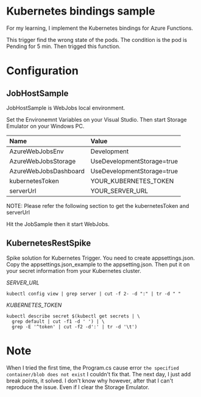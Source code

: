 # Kubernetes bindings sample 

For my learning, I implement the Kubernetes bindings for Azure Functions. 

This trigger find the wrong state of the pods. The condition is the pod is Pending for 5 min.
Then trigged this function.  

# Configuration

## JobHostSample

JobHostSample is WebJobs local environment.

Set the Environemnt Variables on your Visual Studio. Then start Storage Emulator on your Windows PC. 

| Name | Value |
|:-----|:------|
|AzureWebJobsEnv|Development|
|AzureWebJobsStorage|UseDevelopmentStorage=true
|AzureWebJobsDashboard|UseDevelopmentStorage=true|
|kubernetesToken| YOUR_KUBERNETES_TOKEN |
|serverUrl| YOUR_SERVER_URL |

NOTE: Please refer the following section to get the kubernetesToken and serverUrl

Hit the JobSample then it start WebJobs. 

## KubernetesRestSpike

Spike solution for Kubernetes Trigger. You need to create appsettings.json. Copy the appsettings.json_example to the appsetting.json. Then put it on your secret information from your Kubernetes cluster.

_SERVER_URL_

```
kubectl config view | grep server | cut -f 2- -d ":" | tr -d " "
```

_KUBERNETES_TOKEN_

```
kubectl describe secret $(kubectl get secrets | \
  grep default | cut -f1 -d ' ') | \
  grep -E '^token' | cut -f2 -d':' | tr -d '\t')
```


# Note

When I tried the first time, the Program.cs cause error `the specified container/blob does not exist` I couldn't fix that. The next day, I just add break points, it solved. I don't know why however, after that I can't reproduce the issue. Even if I clear the Storage Emulator. 

